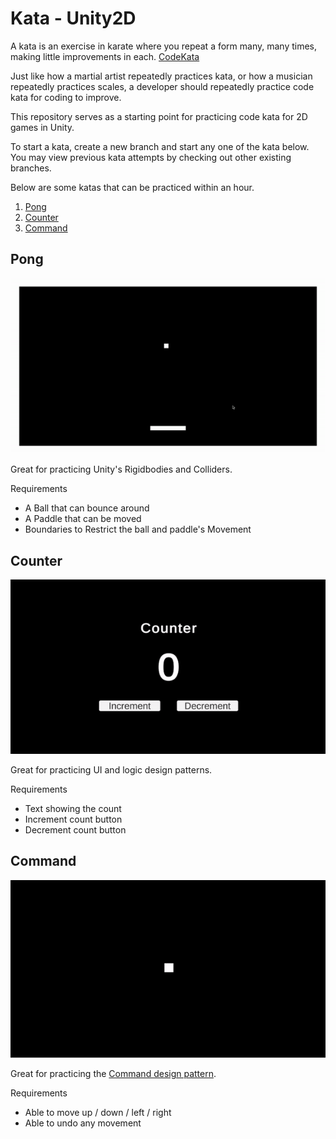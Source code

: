 # Kata - Unity2D

A kata is an exercise in karate where you repeat a form many, many times, making little improvements in each. [CodeKata](http://codekata.com/)

Just like how a martial artist repeatedly practices kata, or how a musician repeatedly practices scales, a developer should repeatedly practice code kata for coding to improve.

This repository serves as a starting point for practicing code kata for 2D games in Unity.

To start a kata, create a new branch and start any one of the kata below. You may view previous kata attempts by checking out other existing branches.

Below are some katas that can be practiced within an hour.

1. [Pong](#pong)
1. [Counter](#counter)
1. [Command](#command)

## Pong

![Pong GIF](Docs/pong.gif)

Great for practicing Unity's Rigidbodies and Colliders.

Requirements

- A Ball that can bounce around
- A Paddle that can be moved
- Boundaries to Restrict the ball and paddle's Movement

## Counter

![Counter GIF](Docs/counter.gif)

Great for practicing UI and logic design patterns.

Requirements

- Text showing the count
- Increment count button
- Decrement count button

## Command

![Command GIF](Docs/command.gif)

Great for practicing the [Command design pattern](https://learn.unity.com/tutorial/command-pattern).

Requirements

- Able to move up / down / left / right
- Able to undo any movement
